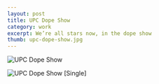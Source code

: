 ```yaml
---
layout: post
title: UPC Dope Show
category: work
excerpt: We’re all stars now, in the dope show
thumb: upc-dope-show.jpg
---
```


<p><img src="{{ site.file }}/work/upc-dope-show.jpg" alt="UPC Dope Show"></p>

<p><img src="{{ site.file }}/work/upc-dope-show-single.jpg" alt="UPC Dope Show [Single]"></p>

